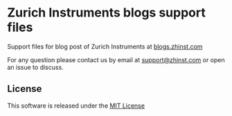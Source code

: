 # Zurich Instruments blogs support files
Support files for blog post of Zurich Instruments at [blogs.zhinst.com](https://blogs.zhinst.com/)

For any question please contact us by email at [support@zhinst.com](mailto:support@zhinst.com) or open an issue to discuss.

## License
This software is released under the [MIT License](LICENSE)
